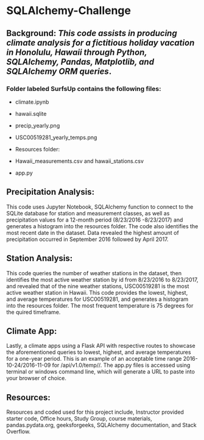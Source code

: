 # SQLAlchemy-Challenge 

## ​**Background**:  *This code assists in producing climate analysis for a fictitious holiday vacation in Honolulu, Hawaii through Python, SQLAlchemy, Pandas, Matplotlib, and SQLAlchemy ORM queries​*. 

### ​**Folder** labeled SurfsUp contains the following files: 

* climate.ipynb 

* hawaii.sqlite

* precip_yearly.png 

* USC00519281_yearly_temps.png 
   
* Resources folder: 

* Hawaii_measurements.csv and hawaii_stations.csv  

* app.py 

## ​**Precipitation Analysis**: 

This code uses Jupyter Notebook, SQLAlchemy function to connect to the SQLite database for station and measurement classes, as well as precipitation values for a 12-month period (8/23/2016 -8/23/2017) and generates a histogram into the resources folder. The code also identifies the most recent date in the dataset.  Data revealed the highest amount of precipitation occurred in September 2016 followed by April 2017. 

## ​**Station Analysis**:

This code queries the number of weather stations in the dataset, then identifies the most active weather station by id from 8/23/2016 to 8/23/2017, and revealed that of the nine weather stations, USC00519281 is the most active weather station in Hawaii.  This code provides the lowest, highest, and average temperatures for USC00519281, and generates a histogram into the resources folder.   The most frequent temperature is 75 degrees for the quired timeframe.  



## ​**Climate App**: 

Lastly, a climate apps using a Flask API with respective routes to showcase the aforementioned queries to lowest, highest, and average temperatures for a one-year period.  This is an example of an acceptable time range 2016-10-24/2016-11-09 for /api/v1.0/temp/<start>/<end>. The app.py files is accessed using terminal or windows command line, which will generate a URL to paste into your browser of choice. 



## ​**Resources**: 

Resources and coded used for this project include, Instructor provided starter code, Office hours, Study Group, course materials, pandas.pydata.org, geeksforgeeks, SQLAlchemy documentation, and Stack Overflow.
